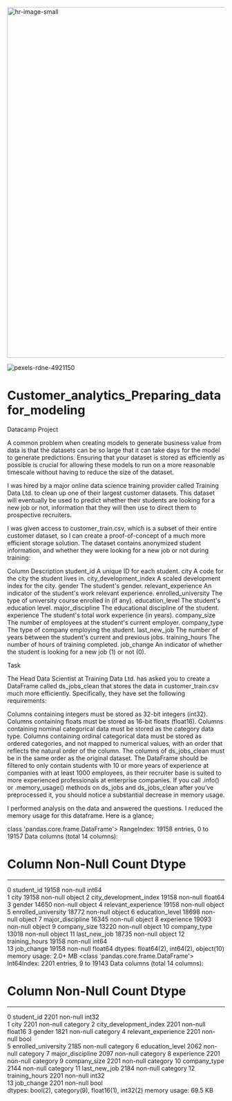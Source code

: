 
<img width="812" alt="hr-image-small" src="https://github.com/RashidTobrazune/Customer_analytics_Preparing_datafor_modeling/assets/150378293/c4669c8e-ce9a-4e48-b341-3706e4e8f6a2">

![pexels-rdne-4921150](https://github.com/RashidTobrazune/Customer_analytics_Preparing_datafor_modeling/assets/150378293/04671bfb-1fc6-4881-92db-aa7babf4feb6)

# Customer_analytics_Preparing_datafor_modeling
Datacamp Project

A common problem when creating models to generate business value from data is that the datasets can be so large that it can take days for the model to generate predictions. Ensuring that your dataset is stored as efficiently as possible is crucial for allowing these models to run on a more reasonable timescale without having to reduce the size of the dataset.

I was hired by a major online data science training provider called Training Data Ltd. to clean up one of their largest customer datasets. This dataset will eventually be used to predict whether their students are looking for a new job or not, information that they will then use to direct them to prospective recruiters.

I was given access to customer_train.csv, which is a subset of their entire customer dataset, so I can create a proof-of-concept of a much more efficient storage solution. The dataset contains anonymized student information, and whether they were looking for a new job or not during training:

Column	Description
student_id	 A unique ID for each student.
city	 A code for the city the student lives in.
city_development_index	 A scaled development index for the city.
gender	 The student's gender.
relevant_experience	 An indicator of the student's work relevant experience.
enrolled_university 	The type of university course enrolled in (if any).
education_level	 The student's education level.
major_discipline 	The educational discipline of the student.
experience	 The student's total work experience (in years).
company_size	 The number of employees at the student's current employer.
company_type	 The type of company employing the student.
last_new_job	 The number of years between the student's current and previous jobs.
training_hours	 The number of hours of training completed.
job_change	 An indicator of whether the student is looking for a new job (1) or not (0).

Task

The Head Data Scientist at Training Data Ltd. has asked you to create a DataFrame called ds_jobs_clean that stores the data in customer_train.csv much more efficiently. Specifically, they have set the following requirements:

Columns containing integers must be stored as 32-bit integers (int32).
Columns containing floats must be stored as 16-bit floats (float16).
Columns containing nominal categorical data must be stored as the category data type.
Columns containing ordinal categorical data must be stored as ordered categories, and not mapped to numerical values, with an order that reflects the natural order of the column.
The columns of ds_jobs_clean must be in the same order as the original dataset.
The DataFrame should be filtered to only contain students with 10 or more years of experience at companies with at least 1000 employees, as their recruiter base is suited to more experienced professionals at enterprise companies.
If you call .info() or .memory_usage() methods on ds_jobs and ds_jobs_clean after you’ve preprocessed it, you should notice a substantial decrease in memory usage.

I performed analysis on the data and answered the questions. 
I reduced the memory usage for this dataframe.
Here is a glance;

class 'pandas.core.frame.DataFrame'>
RangeIndex: 19158 entries, 0 to 19157
Data columns (total 14 columns):
 #   Column                  Non-Null Count  Dtype  
---  ------                  --------------  -----  
 0   student_id              19158 non-null  int64  
 1   city                    19158 non-null  object 
 2   city_development_index  19158 non-null  float64
 3   gender                  14650 non-null  object 
 4   relevant_experience     19158 non-null  object 
 5   enrolled_university     18772 non-null  object 
 6   education_level         18698 non-null  object 
 7   major_discipline        16345 non-null  object 
 8   experience              19093 non-null  object 
 9   company_size            13220 non-null  object 
 10  company_type            13018 non-null  object 
 11  last_new_job            18735 non-null  object 
 12  training_hours          19158 non-null  int64  
 13  job_change              19158 non-null  float64
dtypes: float64(2), int64(2), object(10)
memory usage: 2.0+ MB
<class 'pandas.core.frame.DataFrame'>
Int64Index: 2201 entries, 9 to 19143
Data columns (total 14 columns):
 #   Column                  Non-Null Count  Dtype   
---  ------                  --------------  -----   
 0   student_id              2201 non-null   int32   
 1   city                    2201 non-null   category
 2   city_development_index  2201 non-null   float16 
 3   gender                  1821 non-null   category
 4   relevant_experience     2201 non-null   bool    
 5   enrolled_university     2185 non-null   category
 6   education_level         2062 non-null   category
 7   major_discipline        2097 non-null   category
 8   experience              2201 non-null   category
 9   company_size            2201 non-null   category
 10  company_type            2144 non-null   category
 11  last_new_job            2184 non-null   category
 12  training_hours          2201 non-null   int32   
 13  job_change              2201 non-null   bool    
dtypes: bool(2), category(9), float16(1), int32(2)
memory usage: 69.5 KB
